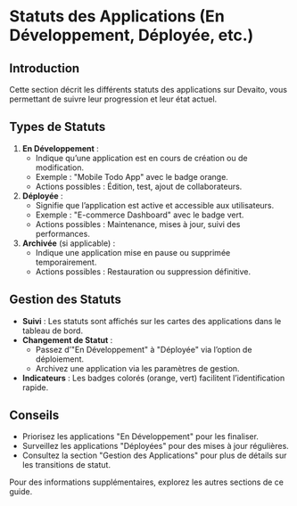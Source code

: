 # Statuts des Applications (En Développement, Déployée, etc.)

## Introduction
Cette section décrit les différents statuts des applications sur Devaito, vous permettant de suivre leur progression et leur état actuel.

## Types de Statuts
1. **En Développement** :
   - Indique qu’une application est en cours de création ou de modification.
   - Exemple : "Mobile Todo App" avec le badge orange.
   - Actions possibles : Édition, test, ajout de collaborateurs.
2. **Déployée** :
   - Signifie que l’application est active et accessible aux utilisateurs.
   - Exemple : "E-commerce Dashboard" avec le badge vert.
   - Actions possibles : Maintenance, mises à jour, suivi des performances.
3. **Archivée** (si applicable) :
   - Indique une application mise en pause ou supprimée temporairement.
   - Actions possibles : Restauration ou suppression définitive.

## Gestion des Statuts
- **Suivi** : Les statuts sont affichés sur les cartes des applications dans le tableau de bord.
- **Changement de Statut** :
  - Passez d’"En Développement" à "Déployée" via l’option de déploiement.
  - Archivez une application via les paramètres de gestion.
- **Indicateurs** : Les badges colorés (orange, vert) facilitent l’identification rapide.

## Conseils
- Priorisez les applications "En Développement" pour les finaliser.
- Surveillez les applications "Déployées" pour des mises à jour régulières.
- Consultez la section "Gestion des Applications" pour plus de détails sur les transitions de statut.

Pour des informations supplémentaires, explorez les autres sections de ce guide.